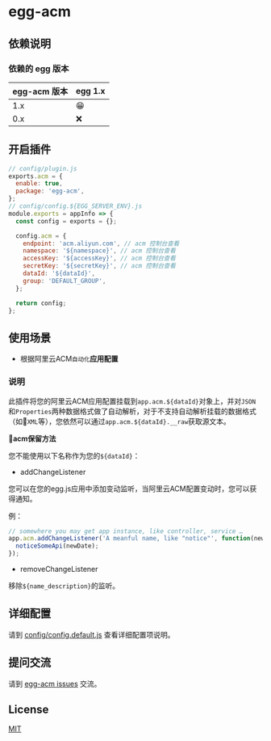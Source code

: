 # egg-acm

<!--
Description here.
-->

## 依赖说明

### 依赖的 egg 版本

egg-acm 版本 | egg 1.x
--- | ---
1.x | 😁
0.x | ❌

<!--

如果有依赖其它插件，请在这里特别说明。如

- security
- multipart

-->

## 开启插件

```js
// config/plugin.js
exports.acm = {
  enable: true,
  package: 'egg-acm',
};
// config/config.${EGG_SERVER_ENV}.js
module.exports = appInfo => {
  const config = exports = {};

  config.acm = {
    endpoint: 'acm.aliyun.com', // acm 控制台查看
    namespace: '${namespace}', // acm 控制台查看
    accessKey: '${accessKey}', // acm 控制台查看
    secretKey: '${secretKey}', // acm 控制台查看
    dataId: '${dataId}',
    group: 'DEFAULT_GROUP',
  };

  return config;
};
```

## 使用场景

- 根据阿里云ACM`自动化`**应用配置**

### 说明

此插件将您的阿里云ACM应用配置挂载到`app.acm.${dataId}`对象上，并对`JSON`和`Properties`两种数据格式做了自动解析，对于不支持自动解析挂载的数据格式（如`XML`等），您依然可以通过`app.acm.${dataId}.__raw`获取源文本。

**acm保留方法**

您不能使用以下名称作为您的`${dataId}`：

* addChangeListener

您可以在您的egg.js应用中添加变动监听，当阿里云ACM配置变动时，您可以获得通知。

例：
``` javascript
// somewhere you may get app instance, like controller, service …
app.acm.addChangeListener('A meanful name, like "notice"', function(newDate, oldData) {
  noticeSomeApi(newDate);
});
```

* removeChangeListener

移除`${name_description}`的监听。

## 详细配置

请到 [config/config.default.js](config/config.default.js) 查看详细配置项说明。

## 提问交流

请到 [egg-acm issues](https://github.com/shuang6/egg-acm/issues) 交流。

## License

[MIT](LICENSE)
